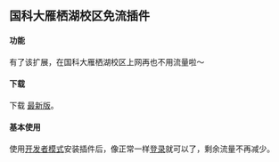 国科大雁栖湖校区免流插件
----

#### 功能

有了该扩展，在国科大雁栖湖校区上网再也不用流量啦～

#### 下载

下载 [最新版](https://codeload.github.com/banben/ucas_free_network/zip/master)。

#### 基本使用

使用[开发者模式](http://chromecj.com/utilities/2015-04/423.html)安装插件后，像正常一样[登录](http://210.77.16.21/)就可以了，剩余流量不再减少。
